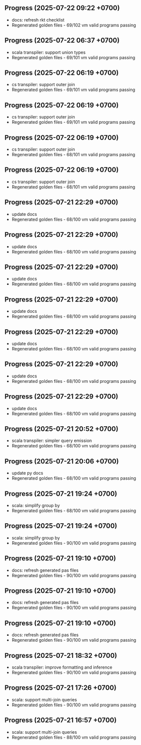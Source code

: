## Progress (2025-07-22 09:22 +0700)
- docs: refresh rkt checklist
- Regenerated golden files - 69/102 vm valid programs passing

## Progress (2025-07-22 06:37 +0700)
- scala transpiler: support union types
- Regenerated golden files - 69/101 vm valid programs passing

## Progress (2025-07-22 06:19 +0700)
- cs transpiler: support outer join
- Regenerated golden files - 69/101 vm valid programs passing

## Progress (2025-07-22 06:19 +0700)
- cs transpiler: support outer join
- Regenerated golden files - 69/101 vm valid programs passing

## Progress (2025-07-22 06:19 +0700)
- cs transpiler: support outer join
- Regenerated golden files - 68/101 vm valid programs passing

## Progress (2025-07-22 06:19 +0700)
- cs transpiler: support outer join
- Regenerated golden files - 68/101 vm valid programs passing

## Progress (2025-07-21 22:29 +0700)
- update docs
- Regenerated golden files - 68/100 vm valid programs passing

## Progress (2025-07-21 22:29 +0700)
- update docs
- Regenerated golden files - 68/100 vm valid programs passing

## Progress (2025-07-21 22:29 +0700)
- update docs
- Regenerated golden files - 68/100 vm valid programs passing

## Progress (2025-07-21 22:29 +0700)
- update docs
- Regenerated golden files - 68/100 vm valid programs passing

## Progress (2025-07-21 22:29 +0700)
- update docs
- Regenerated golden files - 68/100 vm valid programs passing

## Progress (2025-07-21 22:29 +0700)
- update docs
- Regenerated golden files - 68/100 vm valid programs passing

## Progress (2025-07-21 22:29 +0700)
- update docs
- Regenerated golden files - 68/100 vm valid programs passing

## Progress (2025-07-21 20:52 +0700)
- scala transpiler: simpler query emission
- Regenerated golden files - 68/100 vm valid programs passing

## Progress (2025-07-21 20:06 +0700)
- update py docs
- Regenerated golden files - 68/100 vm valid programs passing

## Progress (2025-07-21 19:24 +0700)
- scala: simplify group by
- Regenerated golden files - 68/100 vm valid programs passing

## Progress (2025-07-21 19:24 +0700)
- scala: simplify group by
- Regenerated golden files - 90/100 vm valid programs passing

## Progress (2025-07-21 19:10 +0700)
- docs: refresh generated pas files
- Regenerated golden files - 90/100 vm valid programs passing

## Progress (2025-07-21 19:10 +0700)
- docs: refresh generated pas files
- Regenerated golden files - 90/100 vm valid programs passing

## Progress (2025-07-21 19:10 +0700)
- docs: refresh generated pas files
- Regenerated golden files - 90/100 vm valid programs passing

## Progress (2025-07-21 18:32 +0700)
- scala transpiler: improve formatting and inference
- Regenerated golden files - 90/100 vm valid programs passing

## Progress (2025-07-21 17:26 +0700)
- scala: support multi-join queries
- Regenerated golden files - 90/100 vm valid programs passing

## Progress (2025-07-21 16:57 +0700)
- scala: support multi-join queries
- Regenerated golden files - 88/100 vm valid programs passing
